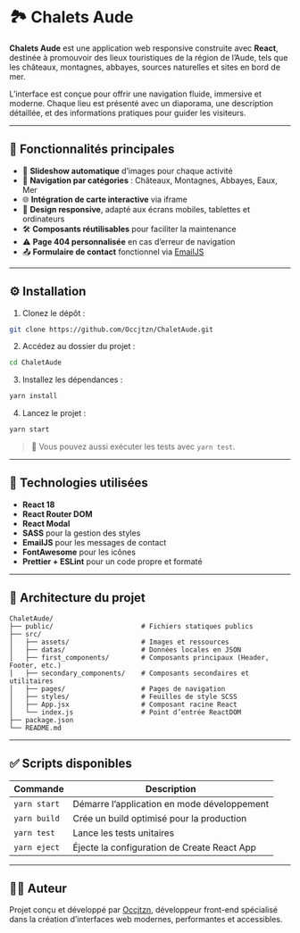 # 🏞️ Chalets Aude

**Chalets Aude** est une application web responsive construite avec **React**, destinée à promouvoir des lieux touristiques de la région de l’Aude, tels que les châteaux, montagnes, abbayes, sources naturelles et sites en bord de mer.

L’interface est conçue pour offrir une navigation fluide, immersive et moderne. Chaque lieu est présenté avec un diaporama, une description détaillée, et des informations pratiques pour guider les visiteurs.

---

## 📌 Fonctionnalités principales

- 🔁 **Slideshow automatique** d’images pour chaque activité  
- 🧭 **Navigation par catégories** : Châteaux, Montagnes, Abbayes, Eaux, Mer  
- 🌐 **Intégration de carte interactive** via iframe  
- 📱 **Design responsive**, adapté aux écrans mobiles, tablettes et ordinateurs  
- 🛠️ **Composants réutilisables** pour faciliter la maintenance  
- ⚠️ **Page 404 personnalisée** en cas d’erreur de navigation  
- 📤 **Formulaire de contact** fonctionnel via [EmailJS](https://www.emailjs.com)

---

## ⚙️ Installation

1. Clonez le dépôt :

```bash
git clone https://github.com/Occjtzn/ChaletAude.git
```

2. Accédez au dossier du projet :

```bash
cd ChaletAude
```

3. Installez les dépendances :

```bash
yarn install
```

4. Lancez le projet :

```bash
yarn start
```

> 🧪 Vous pouvez aussi exécuter les tests avec `yarn test`.

---

## 🧰 Technologies utilisées

- **React 18**
- **React Router DOM**
- **React Modal**
- **SASS** pour la gestion des styles
- **EmailJS** pour les messages de contact
- **FontAwesome** pour les icônes
- **Prettier + ESLint** pour un code propre et formaté

---

## 📂 Architecture du projet

```
ChaletAude/
├── public/                      # Fichiers statiques publics
├── src/
│   ├── assets/                  # Images et ressources
│   ├── datas/                   # Données locales en JSON
│   ├── first_components/        # Composants principaux (Header, Footer, etc.)
│   ├── secondary_components/    # Composants secondaires et utilitaires
│   ├── pages/                   # Pages de navigation
│   ├── styles/                  # Feuilles de style SCSS
│   ├── App.jsx                  # Composant racine React
│   └── index.js                 # Point d’entrée ReactDOM
├── package.json
└── README.md
```

---

## ✅ Scripts disponibles

| Commande         | Description                                   |
|------------------|-----------------------------------------------|
| `yarn start`     | Démarre l’application en mode développement   |
| `yarn build`     | Crée un build optimisé pour la production     |
| `yarn test`      | Lance les tests unitaires                     |
| `yarn eject`     | Éjecte la configuration de Create React App   |

---

## 👨‍💻 Auteur

Projet conçu et développé par [Occjtzn](https://github.com/Occjtzn), développeur front-end spécialisé dans la création d’interfaces web modernes, performantes et accessibles.